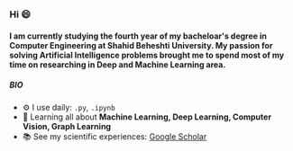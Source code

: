 
### Hi 😄

#### I am currently studying the fourth year of my bacheloar's degree in Computer Engineering at Shahid Beheshti University. My passion for solving Artificial Intelligence problems brought me to spend most of my time on researching in Deep and Machine Learning area. 

##### BIO

- ⚙️ I use daily: `.py`, `.ipynb`
- 🌱 Learning all about **Machine Learning, Deep Learning, Computer Vision, Graph Learning** 
- 📚 See my scientific experiences: [Google Scholar](https://scholar.google.com/citations?user=LRpJtSQAAAAJ&hl=en)
